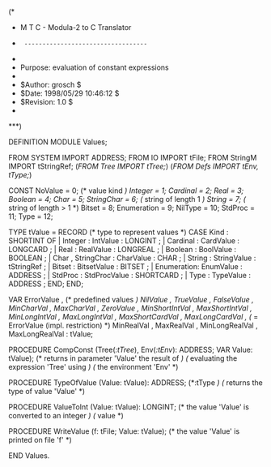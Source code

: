 (*
 *	M T C  -  Modula-2 to C Translator
 *      ----------------------------------
 *
 *	Purpose: evaluation of constant expressions
 *
 *	$Author: grosch $
 *	$Date: 1998/05/29 10:46:12 $
 *	$Revision: 1.0 $
 *
 ***)

DEFINITION MODULE Values;

FROM SYSTEM	IMPORT ADDRESS;
FROM IO		IMPORT tFile;
FROM StringM	IMPORT tStringRef;
(*FROM Tree	IMPORT tTree;*)
(*FROM Defs	IMPORT tEnv, tType;*)

CONST
   NoValue	=  0;		(* value kind		*)
   Integer	=  1;
   Cardinal	=  2;
   Real		=  3;
   Boolean	=  4;
   Char		=  5;
   StringChar	=  6;		(* string of length 1	*)
   String	=  7;		(* string of length > 1	*)
   Bitset	=  8;
   Enumeration	=  9;
   NilType	= 10;
   StdProc	= 11;
   Type		= 12;

TYPE tValue	= RECORD		(* type to represent values	*)
		   CASE		  Kind		: SHORTINT	OF
		   | Integer	: IntValue	: LONGINT	;
		   | Cardinal 	: CardValue	: LONGCARD	;
		   | Real	: RealValue	: LONGREAL	;
		   | Boolean	: BoolValue	: BOOLEAN	;
		   | Char	,
		     StringChar	: CharValue	: CHAR		;
		   | String	: StringValue	: tStringRef	;
		   | Bitset	: BitsetValue	: BITSET	;
		   | Enumeration: EnumValue	: ADDRESS	;
		   | StdProc	: StdProcValue	: SHORTCARD	;
		   | Type	: TypeValue	: ADDRESS	;
		   END;
		END;

VAR
   ErrorValue		,	(* predefined values	*)
   NilValue		,
   TrueValue		,
   FalseValue		,
   MinCharVal		,
   MaxCharVal		,
   ZeroValue		,
   MinShortIntVal	,
   MaxShortIntVal	,
   MinLongIntVal	,
   MaxLongIntVal	,
   MaxShortCardVal	,
   MaxLongCardVal	,	(* = ErrorValue (impl. restriction)	*)
   MinRealVal		,
   MaxRealVal		,
   MinLongRealVal	,
   MaxLongRealVal	: tValue;

PROCEDURE CompConst	(Tree(*:tTree*), Env(*:tEnv*): ADDRESS; VAR Value: tValue);
			(* returns in parameter 'Value' the result of	*)
			(* evaluating the expression 'Tree' using	*)
			(* the environment 'Env'			*)

PROCEDURE TypeOfValue	(Value: tValue): ADDRESS; (*:tType *)
			(* returns the type of value 'Value'		*)

PROCEDURE ValueToInt	(Value: tValue): LONGINT;
			(* the value 'Value' is converted to an integer	*)
			(* value					*)

PROCEDURE WriteValue	(f: tFile; Value: tValue);
			(* the value 'Value' is printed on file 'f'	*)

END Values.
